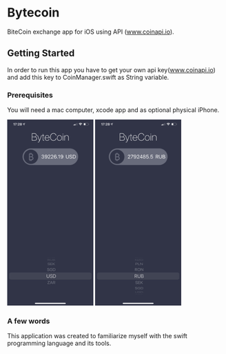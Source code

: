 # Bytecoin

BiteCoin exchange app for iOS using API (www.coinapi.io).

## Getting Started

In order to run this app you have to get your own api key(www.coinapi.io) and add this key to CoinManager.swift as String variable.

### Prerequisites

You will need a mac computer, xcode app and as optional physical iPhone.


<div align="left">
    <img src="https://github.com/VladimirZhdanov/Bytecoin/blob/main/images/IMG_0307.PNG" width="200px"</img> 
    <img src="https://github.com/VladimirZhdanov/Bytecoin/blob/main/images/IMG_0308.PNG" width="200px"</img> 
</div>

### A few words

This application was created to familiarize myself with the swift programming language and its tools.
